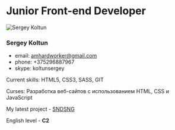 # Junior Front-end Developer

![Sergey Koltun](https://sun9-61.userapi.com/c604722/v604722506/39cb1/U8SqHOj3-ck.jpg)

### Sergey Koltun

* email: amhardworker@gmail.com
* phone: +375296887967
* skype: koltunsergey

Current skills: HTML5, CSS3, SASS, GIT

Curses: Разработка веб-сайтов с использованием HTML, CSS и JavaScript

My latest project - [SNDSNG](https://koltunsergey.github.io/)

English level - **C2**